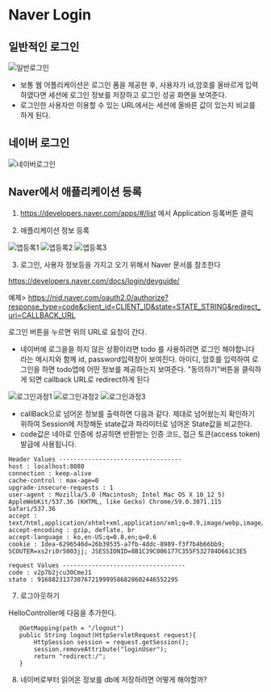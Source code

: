 # Naver Login
## 일반적인 로그인
![일반로그인](일반로그인.png)

- 보통 웹 어플리케이션은 로그인 폼을 제공한 후, 사용자가 id,암호를 올바르게 입력하였다면 세션에 로그인 정보를 저장하고 로그인 성공 화면을 보여준다.
-	로그인한 사용자만 이용할 수 있는 URL에서는 세션에 올바른 값이 있는지 비교를 하게 된다.


## 네이버 로그인
![네이버로그인](네이버로그인.png)


## Naver에서 애플리케이션 등록

1. https://developers.naver.com/apps/#/list 에서 Application 등록버튼 클릭

2. 애플리케이션 정보 등록

![앱등록1](1.png)
![앱등록2](2.png)
![앱등록3](3.png)

3. 로그인, 사용자 정보등을 가지고 오기 위해서 Naver 문서를 참조한다

https://developers.naver.com/docs/login/devguide/

예제>
https://nid.naver.com/oauth2.0/authorize?response_type=code&client_id=CLIENT_ID&state=STATE_STRING&redirect_uri=CALLBACK_URL

로그인 버튼을 누르면 위의 URL로 요청이 간다.

- 네이버에 로그을을 하지 않은 상황이라면 todo 를 사용하려면 로그인 해야합니다 라는 메시지와 함께 id, password입력창이 보여진다. 아이디, 암호를 입력하여 로그인을 하면 todo앱에 어떤 정보를 제공하는지 보여준다.
  "동의하기"버튼을 클릭하게 되면 callback URL로 redirect하게 된다

![로그인과정1](네이버로그인api.png)
![로그인과정2](로그인과정1.png)
![로그인과정3](로그인과정3.png)

- callBack으로 넘어온 정보를 출력하면 다음과 같다. 제대로 넘어왔는지 확인하기 위하여 Session에 저장해둔 state값과 파라미터로 넘어온 State값을 비교한다.
- code값은 네아로 인증에 성공하면 반환받는 인증 코드, 접근 토큰(access token) 발급에 사용됩니다.
```
Header Values ----------------------------------
host : localhost:8080
connection : keep-alive
cache-control : max-age=0
upgrade-insecure-requests : 1
user-agent : Mozilla/5.0 (Macintosh; Intel Mac OS X 10_12_5) AppleWebKit/537.36 (KHTML, like Gecko) Chrome/59.0.3071.115 Safari/537.36
accept : text/html,application/xhtml+xml,application/xml;q=0.9,image/webp,image/apng,*/*;q=0.8
accept-encoding : gzip, deflate, br
accept-language : ko,en-US;q=0.8,en;q=0.6
cookie : Idea-6296546d=26b39535-a7fb-4ddc-8989-f3f7b4b66bb9; SCOUTER=xs2ri0r5003jj; JSESSIONID=8B1C39C006177C355F532784D661C3E5

request Values ----------------------------------
code : v2p7b2jcu30CmeJ1
state : 916882313730767219999586828602446552295
```



7. 로그아웃하기

 HelloController에 다음을 추가한다.

 ```
    @GetMapping(path = "/logout")
    public String logout(HttpServletRequest request){
        HttpSession session = request.getSession();
        session.removeAttribute("loginUser");
        return "redirect:/";
    }

```


8. 네이버로부터 읽어온 정보를 db에 저장하려면 어떻게 해야할까?       
